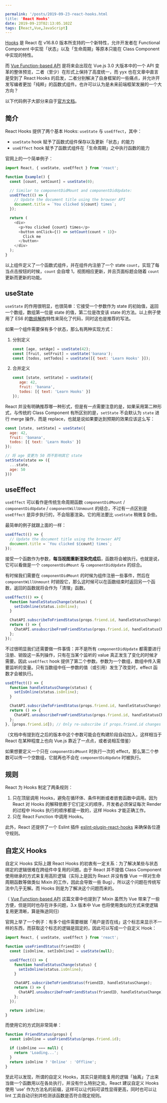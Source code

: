 ```yaml
---

permalink: '/posts/2019-09-23-react-hooks.html
title: 'React Hooks'
date: 2019-09-23T02:13:05.102Z
tags: [React,Vue,JavaScript]
---
```


[Hooks](https://reactjs.org/docs/hooks-intro.html) 是 React 在 v16.8.0 版本所支持的一个新特性，允许开发者在 Functional Component 中实现「状态」以及「生命周期」等原本只能在 Class Component 中实现的特性。

而 [Vue Function-based API](https://zhuanlan.zhihu.com/p/68477600) 是将来会出现在 Vue.js 3.0 大版本中的一个 API 变革的整体预览，二者（至少）在形式上保持了高度统一，而 yyx 也在文章中直言是受到了 React Hooks 的启发，二者分别解决了自身框架的一些痛点，并允许开发写编者更加「纯粹」的函数式组件。也许可以认为是未来前端框架发展的一个大方向？

以下代码例子大部分来自于[官方文档](https://reactjs.org/docs/hooks-intro.html)。

## 简介

React Hooks 提供了两个基本 Hooks: `useState` 与 `useEffect`，其中：

* `useState` hook 赋予了函数式组件保存以及更新「状态」的能力
* `useEffect` hook 赋予了函数式组件在「生命周期」之中执行函数的能力

官网上的一个简单例子：

```javascript
import React, { useState, useEffect } from 'react';

function Example() {
  const [count, setCount] = useState(0);

  // Similar to componentDidMount and componentDidUpdate:
  useEffect(() => {
    // Update the document title using the browser API
    document.title = `You clicked ${count} times`;
  });

  return (
    <div>
      <p>You clicked {count} times</p>
      <button onClick={() => setCount(count + 1)}>
        Click me
      </button>
    </div>
  );
}
```

以上组件定义了一个函数式组件，并在组件内注册了一个 state `count`，实现了每当点击按钮的时候，`count` 会自增 1，视图相应更新，并且页面标题会随着 `count` 更新而更新的功能。

## useState

`useState` 的作用很明显，也很简单：它接受一个参数作为 state 的初始值，返回一个数组，数组第一位是 state 的值，第二位是改变该 state 的方法。以上例子使用了 ES6 的[数组解构](https://developer.mozilla.org/en-US/docs/Web/JavaScript/Reference/Operators/Destructuring_assignment)特性来简化了代码，同时这也是推荐的写法。

如果一个组件需要保有多个状态，那么有两种实现方式：

1. 分别定义
    ```javascript
    const [age, setAge] = useState(42);
    const [fruit, setFruit] = useState('banana');
    const [todos, setTodos] = useState([{ text: 'Learn Hooks' }]);
    ```
2. 合并定义
    ```javascript
    const [state, setState] = useState({
       age: 42,
       fruit: 'banana',
       todos: [{ text: 'Learn Hooks' }]
    });
    ```

React 并没有明确推荐哪一种形式，但是有一点需要注意的是，如果采用第二种形式，与传统的 Class Component 有所区别的是，`setState` 不会默认为 `state` 进行 merge 操作，而是 replace，也就是说如果要达到预期的效果应该这么写：

```javascript
const [state, setState] = useState({
  age: 42,
  fruit: 'banana',
  todos: [{ text: 'Learn Hooks' }]
});

// 将 age 变更为 50 而不影响其它 state
setState(state => ({
  ...state,
  age: 50 
}))
```

## useEffect

`useEffect` 可以看作是传统生命周期函数 `componentDidMount` / `componentDidUpdate` / `componentWillUnmount` 的结合，不过有一点区别是 `useEffect` 是异步执行的，不会阻塞渲染。它的用法要比 `useState` 稍微复杂些。

最简单的例子就跟上面的一样：

```javascript
useEffect(() => {
  // Update the document title using the browser API
  document.title = `You clicked ${count} times`;
});
```

接受一个函数作为参数，**每当视图重新渲染完成后**，函数将会被执行。也就是说，它可以看做是一个 `componentDidMount` 与 `componentDidUpdate` 的综合。

有时候我们需要在 `componentDidMount` 的时候为组件注册一些事件，然后在 `componentWillUnmount` 时销毁它，那么这时候可以在函数结束时返回另一个函数，返回的函数就将会作为「清理」函数。

```javascript
useEffect(() => {
  function handleStatusChange(status) {
    setIsOnline(status.isOnline);
  }

  ChatAPI.subscribeToFriendStatus(props.friend.id, handleStatusChange);
  return () => {
    ChatAPI.unsubscribeFromFriendStatus(props.friend.id, handleStatusChange);
  };
});
```

不过很明显我们还需要做一件事情：并不是所有 `componentDidUpdate` 都需要进行注册、销毁这一系列操作，只有在当某个监听的 value 真正发生了变化的时候才需要。因此 `useEffect` hook 提供了第二个参数。参数为一个数组，数组中传入需要监听的变量。只有当数组中任一参数的值（或引用）发生了改变时，effect 函数才会被执行。

```javascript
useEffect(() => {
  function handleStatusChange(status) {
    setIsOnline(status.isOnline);
  }

  ChatAPI.subscribeToFriendStatus(props.friend.id, handleStatusChange);
  return () => {
    ChatAPI.unsubscribeFromFriendStatus(props.friend.id, handleStatusChange);
  };
}, [props.friend.id]); // Only re-subscribe if props.friend.id changes
```

（文档中有提到在之后的版本中这个参数可能会在构建阶段自动加入，这样相当于 React 在某种程度上也向 Vue.js 靠近了一点点，或者说相互借鉴）

如果想要定义一个只在 `componentDidMount` 时执行一次的 effect，那么第二个参数可以传一个空数组，它就再也不会在 `componentDidUpdate` 时被执行。

## 规则

React 为 Hooks 制定了两条规则：

1. 只在顶层调用 Hooks，避免在循环体、条件判断或者嵌套函数中调用。因为 React 对 Hooks 的解释依赖于它们定义的顺序，开发者必须保证每次 Render 的过程中 Hooks 执行的顺序都是一致的，这样 Hooks 才能正确工作。
2. 只在 React Function 中调用 Hooks。

此外，React 还提供了一个 Eslint 插件 [eslint-plugin-react-hooks](https://www.npmjs.com/package/eslint-plugin-react-hooks) 来确保各位遵守规则。

## 自定义 Hooks

自定义 Hooks 实际上跟 React Hooks 的初衷有一定关系：为了解决某些与状态绑定的逻辑很难在跨组件中复用的问题。由于 React 并不提倡 Class Component 使用继承的方式来复用高阶逻辑（实际上是因为 React 并没有像 Vue 一样对生命周期函数等做类似 Mixin 的工作，因此会导致一些 Bug），所以这个问题在传统写法中几乎无解。而 Hooks 则是为了解决这个问题而来的。

（ [Vue Function-based API](https://zhuanlan.zhihu.com/p/68477600) 这篇文章中也提到了 Mixin 虽然为 Vue 带来了一些方便，但是同时也存在许多问题，3.x 版本中 Vue 也将使用类似的方式来使逻辑复用更清晰，算是殊途同归）

官网上举了一个例子：有多个组件需要根据「用户是否在线」这个标志来显示不一样的东西，而获取这个标志的逻辑是固定的，因此可以写成一个自定义 Hook：

```javascript
import React, { useState, useEffect } from 'react';

function useFriendStatus(friendID) {
  const [isOnline, setIsOnline] = useState(null);

  useEffect(() => {
    function handleStatusChange(status) {
      setIsOnline(status.isOnline);
    }

    ChatAPI.subscribeToFriendStatus(friendID, handleStatusChange);
    return () => {
      ChatAPI.unsubscribeFromFriendStatus(friendID, handleStatusChange);
    };
  });

  return isOnline;
}
```

而使用它的方式则非常简单：

```javascript
function FriendStatus(props) {
  const isOnline = useFriendStatus(props.friend.id);

  if (isOnline === null) {
    return 'Loading...';
  }
  return isOnline ? 'Online' : 'Offline';
}
```

至此可以发现，所谓的自定义 Hooks，其实只是把能复用的逻辑「抽离」了出来当做一个函数用以在各处执行，并没有什么特别之处。React 建议自定义 Hooks 使用 'use' 作为方法名的前缀，这样可以让代码可读性显得更高，同时也可以让 lint 工具自动识别并检测该函数是否符合既定规则。